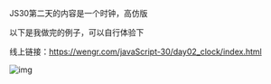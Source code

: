 JS30第二天的内容是一个时钟，高仿版

以下是我做完的例子，可以自行体验下

线上链接：https://wengr.com/javaScript-30/day02_clock/index.html

![img](https://wengr.com/javaScript-30/02.jpg)

